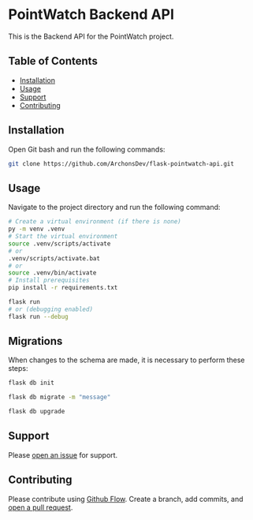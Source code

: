 # PointWatch Backend API

This is the Backend API for the PointWatch project.

## Table of Contents

- [Installation](#installation)
- [Usage](#usage)
- [Support](#support)
- [Contributing](#contributing)

## Installation

Open Git bash and run the following commands:

```sh
git clone https://github.com/ArchonsDev/flask-pointwatch-api.git
```

## Usage

Navigate to the project directory and run the following command:

```sh
# Create a virtual environment (if there is none)
py -m venv .venv
# Start the virtual environment
source .venv/scripts/activate
# or
.venv/scripts/activate.bat
# or
source .venv/bin/activate
# Install prerequisites
pip install -r requirements.txt

flask run
# or (debugging enabled)
flask run --debug
```

## Migrations

When changes to the schema are made, it is necessary to perform these steps:

```sh
flask db init

flask db migrate -m "message"

flask db upgrade
```

## Support

Please [open an issue](https://github.com/ArchonsDev/flask-pointwatch-api) for support.

## Contributing

Please contribute using [Github Flow](https://guides.github.com/introduction/flow/). Create a branch, add commits, and [open a pull request](https://github.com/ArchonsDev/flask-pointwatch-api/compare/).
